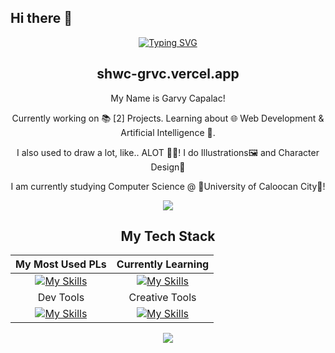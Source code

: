 ## Hi there 👋

<div align="center">

  <p align="center">
    <a href="https://git.io/typing-svg">
      <img src="https://readme-typing-svg.demolab.com?font=Fira+Code&duration=4000&pause=1000&color=B0F71D&center=true&vCenter=true&width=800&lines=Welcome+to+my+GitHub+Profile+%F0%9F%92%A1!+;I'm+a+seeker+of+wonders+in+a+world+of+endless+loops+%F0%9F%8C%BF%F0%9F%94%81;A+traveler+of+realms+unseen%2C+guided+by+curiosity+%F0%9F%9B%A4%EF%B8%8F%F0%9F%94%8D;Or+perhaps%2C+trying+to+understand+the+edge+of+art+and+logic+%F0%9F%96%BC%EF%B8%8F%F0%9F%94%A2;Through+the+mirror+of+the+human+mind+%F0%9F%A7%A0...;...in+a+form+of+machine.+To+teach+it+with+a+purpose.+%F0%9F%92%96" alt="Typing SVG"/>
    </a>
  </p>

  <h2 font-family="ubuntu">shwc-grvc.vercel.app</h2>


My Name is Garvy Capalac!

Currently working on 📚 [2] Projects. Learning about 🌐 Web Development & Artificial Intelligence 🤖.

<p>
I also used to draw a lot, like.. ALOT 🎨✨!
I do Illustrations🖼️ and Character Design💁 

I am currently studying Computer Science @ 🏫University of Caloocan City📙!
</p>

</div>

<div align="center">
  
  ![](https://komarev.com/ghpvc/?username=RensuGitHub&color=blue)
  
</div>

<div align="center">

  <h2>My Tech Stack</h2>
  
| My Most Used PLs | Currently Learning |
|:----------:|:----------:|
| [![My Skills](https://skillicons.dev/icons?i=python,java,cpp)](https://skillicons.dev)   | [![My Skills](https://skillicons.dev/icons?i=react,vite,nextjs,tailwind,blender,postgres)](https://skillicons.dev)   |
| Dev Tools   | Creative Tools   |
| [![My Skills](https://skillicons.dev/icons?i=vscode,visualstudio,pycharm,eclipse,git,github)](https://skillicons.dev)  | [![My Skills](https://skillicons.dev/icons?i=ai,ps,xd,figma,blender)](https://skillicons.dev)   | 

</div>


<p align="center">
  <a href="https://skillicons.dev">
    <img src="https://skillicons.dev/icons?i=arduino,blender,c,cs,cpp,vercel,html,css,tailwind,js,react,vite,nextjs,nodejs,py,npm,java,mysql,mongodb,postgres,firebase,php,postman,eclipse,pycharm,sublime,figma,replit,git,github,ai,ps&theme=dark" />
  </a>
</p>

<!--
**RensuGitHub/RensuGitHub** is a ✨ _special_ ✨ repository because its `README.md` (this file) appears on your GitHub profile.

Here are some ideas to get you started:

- 🔭 I’m currently working on ...
- 🌱 I’m currently learning ...
- 👯 I’m looking to collaborate on ...
- 🤔 I’m looking for help with ...
- 💬 Ask me about ...
- 📫 How to reach me: ...
- 😄 Pronouns: ...
- ⚡ Fun fact: ...
-->
